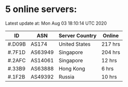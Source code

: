 # 5 online servers:

Latest update at: Mon Aug 03 18:10:14 UTC 2020

| ID | ASN | Server Country | Online |
| -- | --- | -------------- | ------ |
| #.D09B | AS174 | United States | 217 hrs |
| #.7F1D | AS63949 | Singapore | 204 hrs |
| #.2AFC | AS14061 | Singapore | 12 hrs |
| #.33B9 | AS63888 | Hong Kong | 6 hrs |
| #.1F2B | AS49392 | Russia | 10 hrs |


